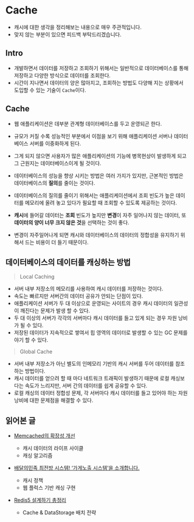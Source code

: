 # Cache

- 캐시에 대한 생각을 정리해보는 내용으로 매우 주관적입니다.
- 맞지 않는 부분이 있으면 피드백 부탁드리겠습니다.

## Intro

- 개발하면서 데이터를 저장하고 조회하기 위해서는 일반적으로 데이터베이스를 통해 저장하고 다양한 방식으로 데이터를 조회한다.
- 시간이 지나면서 데이터의 양은 많아지고, 조회하는 방법도 다양해 지는 상황에서 도입할 수 있는 기술이 `Cache`이다.

## Cache

- 웹 애플리케이션은 데부분 관계형 데이터베이스를 두고 운영되곤 한다.
- 규모가 커질 수록 성능적인 부분에서 이점을 보기 위해 애플리케이션 서버나 데이터베이스 서버를 이중화하게 된다.
- 그게 되지 않으면 사용자가 많은 애플리케이션의 기능에 병목현상이 발생하게 되고 그 근원지는 데이터베이스이게 될 것이다.

- 데이터베이스의 성능을 향상 시키는 방법은 여러 가지가 있지만, 근본적인 방법은 데이터베이스의 **질의**를 줄이는 것이다.
- 데이터베이스의 질의를 줄이기 위해서는 애플리케이션에서 조회 빈도가 높은 데이터를 메모리에 올려 놓고 있다가 필요할 때 조회할 수 있도록 제공하는 것이다.
- **캐시**에 들어갈 데이터는 **조회** 빈도가 높지만 **변경**이 자주 일어나지 않는 데이터, 또 **데이터의 양이 너무 크지 않은 것**을 선택하는 것이 좋다.

- 변경이 자주일어나게 되면 캐시와 데이터베이스의 데이터의 정합성을 유지하기 위해서 드는 비용이 더 들기 때문이다.

## 데이터베이스의 데이터를 캐싱하는 방법

> Local Caching

- 서버 내부 저장소의 메모리를 사용하여 캐시 데이터를 저장하는 것이다.
- 속도는 빠르지만 서버간의 데이터 공유가 안되는 단점이 있다.
- 애플리케이션 서버가 두 대 이상으로 운영되는 사이트의 경우 캐시 데이터의 일관성이 깨진다는 문제가 발생 할 수 있다.
- 두 대 이상의 서버가 각각의 서버마다 캐시 데이터를 들고 있게 되는 경우 자원 낭비가 될 수 있다.
- 저장된 데이터가 지속적으로 쌓여서 힙 영역의 데이터로 발생할 수 있는 GC 문제를 야기 할 수 있다.

> Global Cache

- 서버 내부 저장소가 아닌 별도의 인메모리 기반의 캐시 서버를 두어 데이터를 참조하는 방법이다.
- 캐시 데이터를 얻으려 할 때 마다 네트워크 트래픽이 발생하기 때문에 로컬 캐싱보다는 속도가 느리지만, 서버 간의 데이터를 쉽게 공유할 수 있다.
- 로컬 캐싱의 데이터 정합성 문제, 각 서버마다 캐시 데이터를 들고 있어야 하는 자원 낭비에 대한 문제점을 해결할 수 있다.

## 읽어본 글

- [Memcached의 확장성 개선](https://d2.naver.com/helloworld/151047)
  - 캐시 데이터의 라이프 사이클
  - 캐싱 알고리즘

- [배달의민족 최전방 시스템! ‘가게노출 시스템’을 소개합니다.](https://techblog.woowahan.com/2667/)
    - 캐시 정책
    - 웹 플럭스 기반 캐싱 구현

- [Redis5 설계하기 총정리](https://waspro.tistory.com/697)
  - Cache & DataStorage 배치 전략
